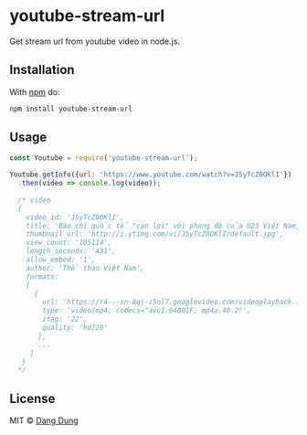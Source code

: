 # youtube-stream-url

Get stream url from youtube video in node.js.

## Installation

With [npm](https://www.npmjs.com/) do:

``` sh
npm install youtube-stream-url
```

## Usage

``` js
const Youtube = require('youtube-stream-url');

Youtube.getInfo({url: 'https://www.youtube.com/watch?v=J5yTcZ0OKlI'})
  .then(video => console.log(video));
  
  /* video
  { 
    video_id: 'J5yTcZ0OKlI',
    title: 'Báo chí quốc tế "cạn lời" với phong độ của U23 Việt Nam, lịch thi đấu trận chung kết với Uzbekistan',
    thumbnail_url: 'http://i.ytimg.com/vi/J5yTcZ0OKlI/default.jpg',
    view_count: '105114',
    length_seconds: '431',
    allow_embed: '1',
    author: 'Thể thao Việt Nam',
    formats: 
    [
      {
        url: 'https://r4---sn-8qj-i5ol7.googlevideo.com/videoplayback...',
        type: 'video/mp4; codecs="avc1.64001F, mp4a.40.2"',
        itag: '22',
        quality: 'hd720'
       },
       ...
     ]
   }
  */
```

## License

MIT © [Dang Dung](https://github.com/dangdungcntt)

